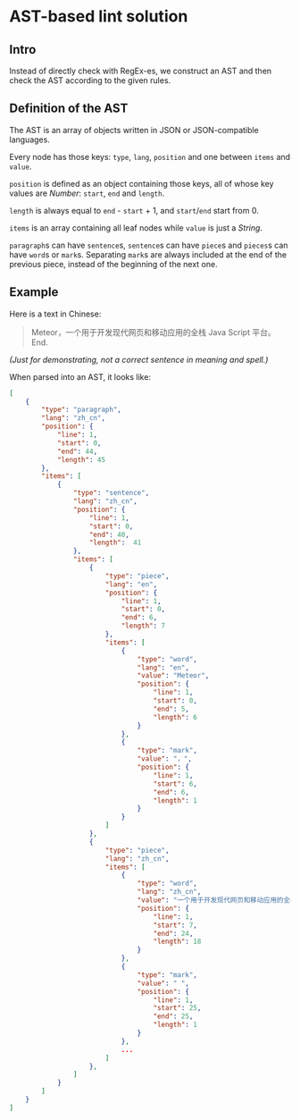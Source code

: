 # AST-based lint solution

## Intro

Instead of directly check with RegEx-es, we construct an AST and then check the AST according to the given rules.

## Definition of the AST

The AST is an array of objects written in JSON or JSON-compatible languages.

Every node has those keys: `type`, `lang`, `position` and one between `items` and `value`.

`position` is defined as an object containing those keys, all of whose key values are *Number*: `start`, `end` and `length`.

`length` is always equal to `end` - `start` + 1, and `start`/`end` start from 0.

`items` is an array containing all leaf nodes while `value` is just a *String*.

`paragraph`s can have `sentence`s, `sentence`s can have `piece`s and `pieces`s can have `word`s or `mark`s. Separating `mark`s are always included at the end of the previous piece, instead of the beginning of the next one.

## Example

Here is a text in Chinese:

> Meteor，一个用于开发现代网页和移动应用的全栈 Java Script 平台。End.

_(Just for demonstrating, not a correct sentence in meaning and spell.)_

When parsed into an AST, it looks like:

```json
[
    {
        "type": "paragraph",
        "lang": "zh_cn",
        "position": {
            "line": 1,
            "start": 0,
            "end": 44,
            "length": 45
        },
        "items": [
            {
                "type": "sentence",
                "lang": "zh_cn",
                "position": {
                    "line": 1,
                    "start": 0,
                    "end": 40,
                    "length":  41
                },
                "items": [
                    {
                        "type": "piece",
                        "lang": "en",
                        "position": {
                            "line": 1,
                            "start": 0,
                            "end": 6,
                            "length": 7
                        },
                        "items": [
                            {
                                "type": "word",
                                "lang": "en",
                                "value": "Meteor",
                                "position": {
                                    "line": 1,
                                    "start": 0,
                                    "end": 5,
                                    "length": 6
                                }
                            },
                            {
                                "type": "mark",
                                "value": "，",
                                "position": {
                                    "line": 1,
                                    "start": 6,
                                    "end": 6,
                                    "length": 1
                                }
                            }
                        ]
                    },
                    {
                        "type": "piece",
                        "lang": "zh_cn",
                        "items": [
                            {
                                "type": "word",
                                "lang": "zh_cn",
                                "value": "一个用于开发现代网页和移动应用的全栈",
                                "position": {
                                    "line": 1,
                                    "start": 7,
                                    "end": 24,
                                    "length": 18
                                }
                            },
                            {
                                "type": "mark",
                                "value": " ",
                                "position": {
                                    "line": 1,
                                    "start": 25,
                                    "end": 25,
                                    "length": 1
                                }
                            },
                            ...
                        ]
                    },
                ]
            }
        ]
    }
]
```
